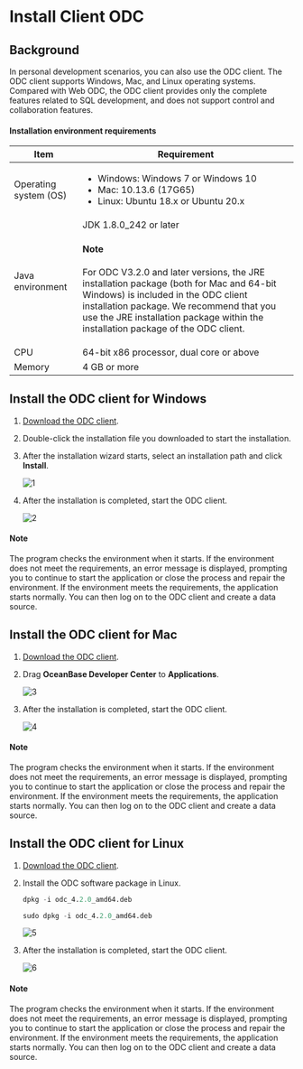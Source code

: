 # Install Client ODC

## Background

In personal development scenarios, you can also use the ODC client. The ODC client supports Windows, Mac, and Linux operating systems. Compared with Web ODC, the ODC client provides only the complete features related to SQL development, and does not support control and collaboration features.

#### Installation environment requirements

| Item | Requirement |
|---------|---------|
| Operating system (OS) | <ul><li>Windows: Windows 7 or Windows 10 </li><li>Mac: 10.13.6 (17G65) </li><li>Linux: Ubuntu 18.x or Ubuntu 20.x </li></ul> |
| Java environment | JDK 1.8.0_242 or later <main id="notice" type='explain'><h4>Note</h4><p>For ODC V3.2.0 and later versions, the JRE installation package (both for Mac and 64-bit Windows) is included in the ODC client installation package. We recommend that you use the JRE installation package within the installation package of the ODC client. </p> |
| CPU | 64-bit x86 processor, dual core or above  |
| Memory | 4 GB or more  |

## Install the ODC client for Windows

1. [Download the ODC client](https://help.aliyun.com/document_detail/212816.html?spm=a2c4g.211469.0.0.674522f85TO4Hs).

2. Double-click the installation file you downloaded to start the installation.

3. After the installation wizard starts, select an installation path and click **Install**.

   ![1](https://obbusiness-private.oss-cn-shanghai.aliyuncs.com/doc/img/odc/420/quickstart/clientodc/install/1-EN.png)

4. After the installation is completed, start the ODC client.

   ![2](https://obbusiness-private.oss-cn-shanghai.aliyuncs.com/doc/img/odc/420/quickstart/clientodc/install/2-EN.png)

<main id="notice" type='explain'>
     <h4>Note</h4>
     <p>The program checks the environment when it starts. If the environment does not meet the requirements, an error message is displayed, prompting you to continue to start the application or close the process and repair the environment. If the environment meets the requirements, the application starts normally. You can then log on to the ODC client and create a data source. </p>
   </main>

## Install the ODC client for Mac

1. [Download the ODC client](https://help.aliyun.com/document_detail/212816.html?spm=a2c4g.211469.0.0.674522f85TO4Hs).

2. Drag **OceanBase Developer Center** to **Applications**.

   ![3](https://obbusiness-private.oss-cn-shanghai.aliyuncs.com/doc/img/odc/420/quickstart/clientodc/install/3.0.png)

3. After the installation is completed, start the ODC client.

   ![4](https://obbusiness-private.oss-cn-shanghai.aliyuncs.com/doc/img/odc/420/quickstart/clientodc/install/2-EN.png)

<main id="notice" type='explain'>
     <h4>Note</h4>
     <p>The program checks the environment when it starts. If the environment does not meet the requirements, an error message is displayed, prompting you to continue to start the application or close the process and repair the environment. If the environment meets the requirements, the application starts normally. You can then log on to the ODC client and create a data source. </p>
   </main>

## Install the ODC client for Linux

1. [Download the ODC client](https://help.aliyun.com/document_detail/212816.html?spm=a2c4g.211469.0.0.674522f85TO4Hs).

2. Install the ODC software package in Linux.

   ```sql
   dpkg -i odc_4.2.0_amd64.deb

   sudo dpkg -i odc_4.2.0_amd64.deb
   ```

   ![5](https://obbusiness-private.oss-cn-shanghai.aliyuncs.com/doc/img/odc/420/quickstart/clientodc/install/4.png)

3. After the installation is completed, start the ODC client.

   ![6](https://obbusiness-private.oss-cn-shanghai.aliyuncs.com/doc/img/odc/420/quickstart/clientodc/install/5-EN.png)

<main id="notice" type='explain'>
     <h4>Note</h4>
     <p>The program checks the environment when it starts. If the environment does not meet the requirements, an error message is displayed, prompting you to continue to start the application or close the process and repair the environment. If the environment meets the requirements, the application starts normally. You can then log on to the ODC client and create a data source. </p>
   </main>